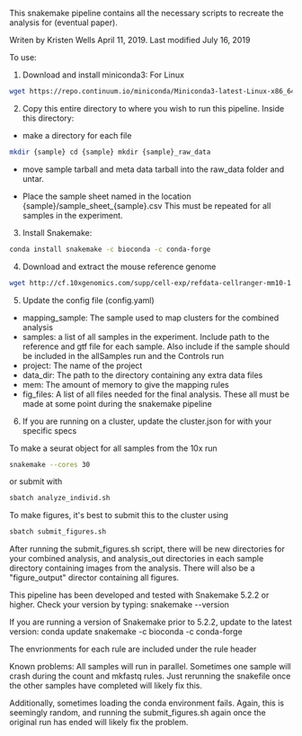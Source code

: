 This snakemake pipeline contains all the necessary scripts to recreate the analysis for (eventual paper).

Writen by Kristen Wells April 11, 2019. Last modified July 16, 2019

To use:

1. Download and install miniconda3: For Linux

```bash
wget https://repo.continuum.io/miniconda/Miniconda3-latest-Linux-x86_64.sh bash Miniconda3-latest-Linux-x86_64.sh
```

2. Copy this entire directory to where you wish to run this pipeline. Inside this directory:

* make a directory for each file

```bash
mkdir {sample} cd {sample} mkdir {sample}_raw_data
```

* move sample tarball and meta data tarball into the raw_data folder and untar.

* Place the sample sheet named in the location {sample}/sample_sheet_{sample}.csv This must be repeated for all samples in the experiment.

3. Install Snakemake:

```bash
conda install snakemake -c bioconda -c conda-forge
```

4. Download and extract the mouse reference genome

```bash
wget http://cf.10xgenomics.com/supp/cell-exp/refdata-cellranger-mm10-1.2.0.tar.gz tar -xzvf refdata-cellranger-mm10-1.2.0.tar.gz
```

5. Update the config file (config.yaml)

* mapping_sample: The sample used to map clusters for the combined analysis
* samples: a list of all samples in the experiment. Include path to the reference and gtf file for each sample. Also include if the sample should be included in the allSamples run and the Controls run
* project: The name of the project
* data_dir: The path to the directory containing any extra data files
* mem: The amount of memory to give the mapping rules
* fig_files: A list of all files needed for the final analysis. These all must be made at some point during the snakemake pipeline

6. If you are running on a cluster, update the cluster.json for with your specific specs

To make a seurat object for all samples from the 10x run

```bash
snakemake --cores 30
``` 

or submit with

```bash
sbatch analyze_individ.sh
```

To make figures, it's best to submit this to the cluster using

```bash
sbatch submit_figures.sh
```

After running the submit_figures.sh script, there will be new directories for your combined analysis, and analysis_out directories in each sample directory containing images from the analysis. There will also be a "figure_output" director containing all figures.

This pipeline has been developed and tested with Snakemake 5.2.2 or higher. Check your version by typing: snakemake --version

If you are running a version of Snakemake prior to 5.2.2, update to the latest version: conda update snakemake -c bioconda -c conda-forge

The envrionments for each rule are included under the rule header

Known problems: All samples will run in parallel. Sometimes one sample will crash during the count and mkfastq rules. Just rerunning the snakefile once the other samples have completed will likely fix this.

Additionally, sometimes loading the conda environment fails. Again, this is seemingly random, and running the submit_figures.sh again once the original run has ended will likely fix the problem.
